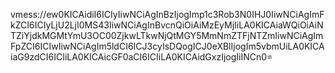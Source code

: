 vmess://ew0KICAidiI6ICIyIiwNCiAgInBzIjogImp1c3Rob3N0IHJ0IiwNCiAgImFkZCI6ICIyLjU2LjI0MS43IiwNCiAgInBvcnQiOiAiMzEyMjIiLA0KICAiaWQiOiAiNTZiYjdkMGMtYmU3OC00ZjkwLTkwNjQtMGY5MmNmZTFjNTZmIiwNCiAgImFpZCI6ICIwIiwNCiAgIm5ldCI6ICJ3cyIsDQogICJ0eXBlIjogIm5vbmUiLA0KICAiaG9zdCI6ICIiLA0KICAicGF0aCI6ICIiLA0KICAidGxzIjogIiINCn0=
